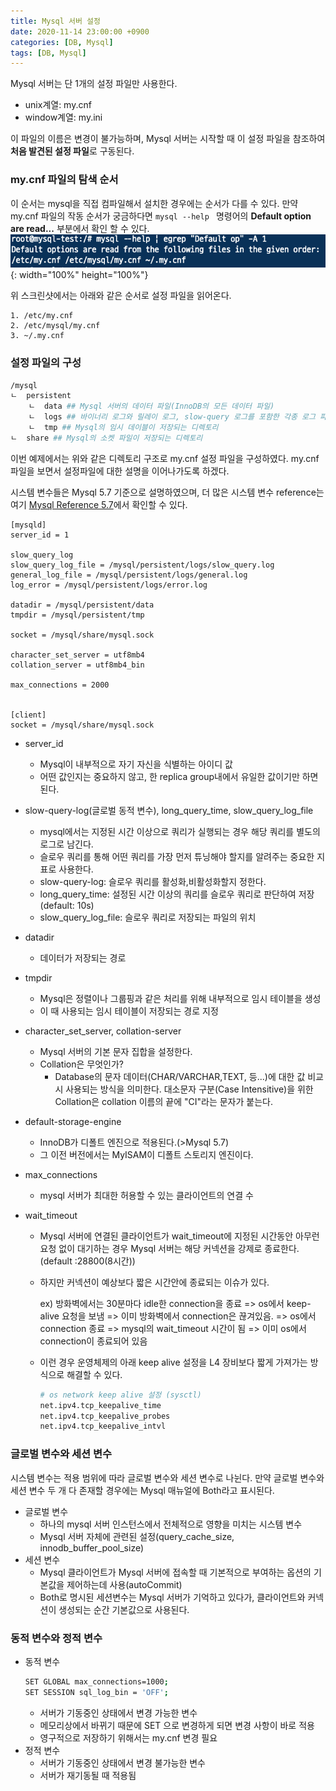 ```yaml
---
title: Mysql 서버 설정
date: 2020-11-14 23:00:00 +0900
categories: [DB, Mysql]
tags: [DB, Mysql]
---
```


Mysql 서버는 단 1개의 설정 파일만 사용한다.
* unix계열: my.cnf
* window계열: my.ini

이 파일의 이름은 변경이 불가능하며, Mysql 서버는 시작할 때 이 설정 파일을 참조하여 **처음 발견된 설정 파일**로 구동된다.

### my.cnf 파일의 탐색 순서
이 순서는 mysql을 직접 컴파일해서 설치한 경우에는 순서가 다를 수 있다.
만약 my.cnf 파일의 작동 순서가 궁금하다면 ```mysql --help ``` 명령어의 **Default option are read...** 부분에서 확인 할 수 있다.
![my.cnf_order](/assets/img/mysql/1.png){: width="100%" height="100%"}

위 스크린샷에서는 아래와 같은 순서로 설정 파일을 읽어온다.
```
1. /etc/my.cnf
2. /etc/mysql/my.cnf
3. ~/.my.cnf
```

### 설정 파일의 구성
```bash
/mysql
ㄴ  persistent
    ㄴ  data ## Mysql 서버의 데이터 파일(InnoDB의 모든 데이터 파일) 
    ㄴ  logs ## 바이너리 로그와 릴레이 로그, slow-query 로그를 포함한 각종 로그 파일
    ㄴ  tmp ## Mysql의 임시 데이블이 저장되는 디렉토리
ㄴ  share ## Mysql의 소켓 파일이 저장되는 디렉토리
```
이번 예제에서는 위와 같은 디렉토리 구조로 my.cnf 설정 파일을 구성하였다. my.cnf 파일을 보면서 설정파일에 대한 설명을 이어나가도록 하겠다. 

시스템 변수들은 Mysql 5.7 기준으로 설명하였으며, 더 많은 시스템 변수 reference는 여기 [Mysql Reference 5.7](https://dev.mysql.com/doc/refman/5.7/en/server-option-variable-reference.html)에서 확인할 수 있다.
```
[mysqld]
server_id = 1

slow_query_log
slow_query_log_file = /mysql/persistent/logs/slow_query.log
general_log_file = /mysql/persistent/logs/general.log
log_error = /mysql/persistent/logs/error.log

datadir = /mysql/persistent/data
tmpdir = /mysql/persistent/tmp

socket = /mysql/share/mysql.sock

character_set_server = utf8mb4
collation_server = utf8mb4_bin

max_connections = 2000 


[client]
socket = /mysql/share/mysql.sock

```

* server_id 
    * Mysql이 내부적으로 자기 자신을 식별하는 아이디 값
    * 어떤 값인지는 중요하지 않고, 한 replica group내에서 유일한 값이기만 하면 된다. 

* slow-query-log(글로벌 동적 변수), long_query_time, slow_query_log_file
    * mysql에서는 지정된 시간 이상으로 쿼리가 실행되는 경우 해당 쿼리를 별도의 로그로 남긴다. 
    * 슬로우 쿼리를 통해 어떤 쿼리를 가장 먼저 튜닝해야 할지를 알려주는 중요한 지표로 사용한다. 
    * slow-query-log: 슬로우 쿼리를 활성화,비활성화할지 정한다. 
    * long_query_time: 설정된 시간 이상의 쿼리를 슬로우 쿼리로 판단하여 저장(default: 10s)
    * slow_query_log_file: 슬로우 쿼리로 저장되는 파일의 위치 

* datadir
    * 데이터가 저장되는 경로
* tmpdir
    * Mysql은 정렬이나 그룹핑과 같은 처리를 위해 내부적으로 임시 테이블을 생성
    * 이 때 사용되는 임시 테이블이 저장되는 경로 지정
* character_set_server, collation-server
    * Mysql 서버의 기본 문자 집합을 설정한다. 
    * Collation은 무엇인가?
        * Database의 문자 데이터(CHAR/VARCHAR,TEXT, 등...)에 대한 값 비교시 사용되는 방식을 의미한다. 대소문자 구분(Case Intensitive)을 위한 Collation은 collation 이름의 끝에 "CI"라는 문자가 붙는다.
* default-storage-engine
    * InnoDB가 디폴트 엔진으로 적용된다.(>Mysql 5.7)
    * 그 이전 버전에서는 MyISAM이 디폴트 스토리지 엔진이다. 
* max_connections 
    * mysql 서버가 최대한 허용할 수 있는 클라이언트의 연결 수 
* wait_timeout
    * Mysql 서버에 연결된 클라이언트가 wait_timeout에 지정된 시간동안 아무런 요청 없이 대기하는 경우 Mysql 서버는 해당 커넥션을 강제로 종료한다. (default :28800(8시간))
    * 하지만 커넥션이 예상보다 짧은 시간안에 종료되는 이슈가 있다.

        ex) 방화벽에서는 30분마다 idle한 connection을 종료 => os에서 keep-alive 요청을 보냄 => 이미 방화벽에서 connection은 끊겨있음. => os에서 connection 종료 => mysql의 wait_timeout 시간이 됨 => 이미 os에서 connection이 종료되어 있음  
    * 이런 경우 운영체제의 아래 keep alive 설정을 L4 장비보다 짧게 가져가는 방식으로 해결할 수 있다. 
        ```bash
        # os network keep alive 설정 (sysctl)
        net.ipv4.tcp_keepalive_time
        net.ipv4.tcp_keepalive_probes
        net.ipv4.tcp_keepalive_intvl
        ```

### 글로벌 변수와 세션 변수
시스템 변수는 적용 범위에 따라 글로벌 변수와 세션 변수로 나뉜다. 만약 글로벌 변수와 세션 변수 두 개 다 존재할 경우에는 Mysql 매뉴얼에 Both라고 표시된다. 
* 글로벌 변수
    * 하나의 mysql 서버 인스턴스에서 전체적으로 영향을 미치는 시스템 변수
    * Mysql 서버 자체에 관련된 설정(query_cache_size, innodb_buffer_pool_size)
* 세션 변수
    * Mysql 클라이언트가 Mysql 서버에 접속할 때 기본적으로 부여하는 옵션의 기본값을 제어하는데 사용(autoCommit)
    * Both로 명시된 세션변수는 Mysql 서버가 기억하고 있다가, 클라이언트와 커넥션이 생성되는 순간 기본값으로 사용된다. 

### 동적 변수와 정적 변수
* 동적 변수 
    ```bash
    SET GLOBAL max_connections=1000;
    SET SESSION sql_log_bin = 'OFF';
    ```
    * 서버가 기동중인 상태에서 변경 가능한 변수
    * 메모리상에서 바뀌기 때문에 SET 으로 변경하게 되면 변경 사항이 바로 적용
    * 영구적으로 저장하기 위해서는 my.cnf 변경 필요
* 정적 변수
    * 서버가 기동중인 상태에서 변경 불가능한 변수
    * 서버가 재기동될 때 적용됨